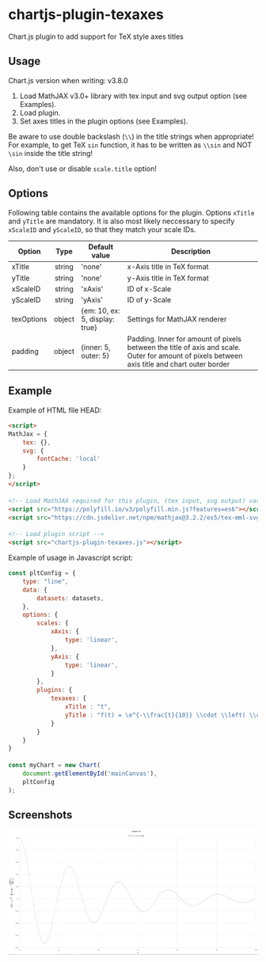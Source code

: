 # chartjs-plugin-texaxes
Chart.js plugin to add support for TeX style axes titles

## Usage

Chart.js version when writing: v3.8.0

1. Load MathJAX v3.0+ library with tex input and svg output option (see Examples).
2. Load plugin.
3. Set axes titles in the plugin options (see Examples).

Be aware to use double backslash (`\\`) in the title strings when appropriate! For example, to get TeX `sin` function, it has to be written as `\\sin` and NOT `\sin` inside the title string!

Also, don't use or disable `scale.title` option!

## Options

Following table contains the available options for the plugin. Options `xTitle` and `yTitle` are mandatory. It is also most likely neccessary to specify `xScaleID` and `yScaleID`, so that they match your scale IDs.

| Option  | Type | Default value | Description |
| -- | :--: | -- | -- |
| xTitle | string | 'none'  | x-Axis title in TeX format |
| yTitle | string | 'none'  | y-Axis title in TeX format |
| xScaleID  | string | 'xAxis'  | ID of x-Scale |
| yScaleID | string | 'yAxis'  | ID of y-Scale |
| texOptions | object | {em: 10, ex: 5, display: true}  | Settings for MathJAX renderer |
| padding | object | {inner: 5, outer: 5}   | Padding. Inner for amount of pixels between the title of axis and scale. Outer for amount of pixels between axis title and chart outer border |

## Example

Example of HTML file HEAD:
```html
<script>
MathJax = {
	tex: {},
	svg: {
		fontCache: 'local'
	}
};
</script>

<!-- Load MathJAX required for this plugin, (tex input, svg output) variant -->
<script src="https://polyfill.io/v3/polyfill.min.js?features=es6"></script>
<script src="https://cdn.jsdelivr.net/npm/mathjax@3.2.2/es5/tex-mml-svg.js"></script>

<!-- Load plugin script -->
<script src="chartjs-plugin-texaxes.js"></script>
```

Example of usage in Javascript script:
```javascript
const pltConfig = {
	type: "line",
	data: {
		datasets: datasets,
	},
	options: {
		scales: {
			xAxis: {
				type: 'linear',
			},
			yAxis: {
				type: 'linear',
			}
		},
		plugins: {
			texaxes: {
				xTitle : "t",
				yTitle : "f(t) = \e^{-\\frac{t}{10}} \\cdot \\left( \\cos (t) + \\frac{\\sin(t)}{10} \\right)",
			}
		}
	}
}

const myChart = new Chart(
	document.getElementById('mainCanvas'),
	pltConfig
);
```

## Screenshots

![Plugin output example](example_screenshot.png)
